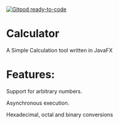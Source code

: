 [![Gitpod ready-to-code](https://img.shields.io/badge/Gitpod-ready--to--code-blue?logo=gitpod)](https://gitpod.io/#https://github.com/devsw-prayas/Calculator)

# Calculator
A Simple Calculation tool written in JavaFX

# Features:
Support for arbitrary numbers.

Asynchronous execution.

Hexadecimal, octal and binary conversions

